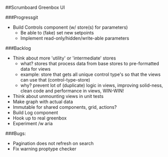 ##Scrumboard Greenbox UI

###Progressgit
- Build Controls component (w/ store(s) for parameters)
  * Be able to (fake) set new setpoints
  * Implement read-only/hidden/write-able parameters

###Backlog
- Think about more 'utility' or 'intermediate' stores
  * what? stores that process data from base stores to pre-formatted data for views
  * example: store that gets all unique control type's so that the views can use that (control-type-store)
  * why? prevent lot of (duplicate) logic in views, improving solid-ness, clean code and performance in views, WIN-WIN!
- Think about unmounting views in unit tests
- Make graph with actual data
- Immutable for shared components, grid, actions?
- Build Log component
- Hook up to real greenbox
- Experiment /w aria

###Bugs:
- Pagination does not refresh on search
- Fix warning proptype checker